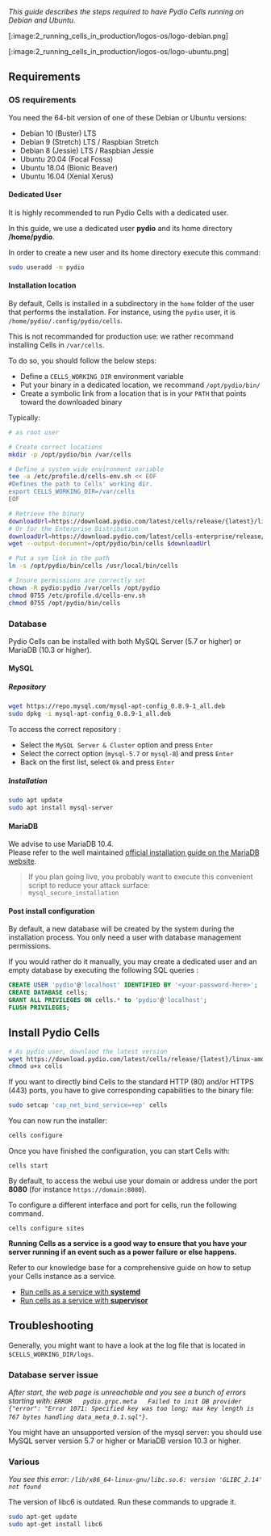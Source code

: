 
_This guide describes the steps required to have Pydio Cells running on Debian and Ubuntu_.

[:image:2_running_cells_in_production/logos-os/logo-debian.png]

[:image:2_running_cells_in_production/logos-os/logo-ubuntu.png]

## Requirements

### OS requirements

You need the 64-bit version of one of these Debian or Ubuntu versions:

- Debian 10 (Buster) LTS
- Debian 9 (Stretch) LTS / Raspbian Stretch
- Debian 8 (Jessie) LTS / Raspbian Jessie
- Ubuntu 20.04 (Focal Fossa)
- Ubuntu 18.04 (Bionic Beaver)
- Ubuntu 16.04 (Xenial Xerus)

#### Dedicated User

It is highly recommended to run Pydio Cells with a dedicated user.

In this guide, we use a dedicated user **pydio** and its home directory **/home/pydio**.

In order to create a new user and its home directory execute this command:

```sh
sudo useradd -m pydio
```

#### Installation location

By default, Cells is installed in a subdirectory in the `home` folder of the user that performs the installation. For instance, using the `pydio` user, it is `/home/pydio/.config/pydio/cells`.

This is not recommanded for production use: we rather recommand installing Cells in `/var/cells`.

To do so, you should follow the below steps:

- Define a `CELLS_WORKING_DIR` environment variable
- Put your binary in a dedicated location, we recommand `/opt/pydio/bin/`
- Create a symbolic link from a location that is in your `PATH` that points toward the downloaded binary

Typically:

```sh
# as root user

# Create correct locations
mkdir -p /opt/pydio/bin /var/cells

# Define a system wide environment variable
tee -a /etc/profile.d/cells-env.sh << EOF
#Defines the path to Cells' working dir.
export CELLS_WORKING_DIR=/var/cells
EOF

# Retrieve the binary
downloadUrl=https://download.pydio.com/latest/cells/release/{latest}/linux-amd64/cells
# Or for the Enterprise Distribution
downloadUrl=https://download.pydio.com/latest/cells-enterprise/release/{latest}/linux-amd64/cells-enterprise
wget --output-document=/opt/pydio/bin/cells $downloadUrl

# Put a sym link in the path
ln -s /opt/pydio/bin/cells /usr/local/bin/cells

# Insure permissions are correctly set
chown -R pydio:pydio /var/cells /opt/pydio
chmod 0755 /etc/profile.d/cells-env.sh
chmod 0755 /opt/pydio/bin/cells
```

### Database

Pydio Cells can be installed with both MySQL Server (5.7 or higher) or MariaDB (10.3 or higher).

#### MySQL

##### Repository

```bash
wget https://repo.mysql.com/mysql-apt-config_0.8.9-1_all.deb
sudo dpkg -i mysql-apt-config_0.8.9-1_all.deb
```

To access the correct repository :

- Select the `MySQL Server & Cluster` option and press `Enter`
- Select the correct option (`mysql-5.7` or `mysql-8`) and press `Enter`
- Back on the first list, select `Ok` and press `Enter`

##### Installation

```sh
sudo apt update
sudo apt install mysql-server
```

#### MariaDB

We advise to use MariaDB 10.4.  
Please refer to the well maintained [official installation guide on the MariaDB website](https://downloads.mariadb.org/mariadb/repositories/#distro=Debian&version=10.4).

> If you plan going live, you probably want to execute this convenient script to reduce your attack surface:  
> `mysql_secure_installation`

#### Post install configuration

By default, a new database will be created by the system during the installation process. You only need a user with database management permissions.

If you would rather do it manually, you may create a dedicated user and an empty database by executing the following SQL queries :

```SQL
CREATE USER 'pydio'@'localhost' IDENTIFIED BY '<your-password-here>';
CREATE DATABASE cells;
GRANT ALL PRIVILEGES ON cells.* to 'pydio'@'localhost';
FLUSH PRIVILEGES;
```
## Install Pydio Cells

```sh
# As pydio user, downlaod the latest version
wget https://download.pydio.com/latest/cells/release/{latest}/linux-amd64/cells
chmod u+x cells
```

If you want to directly bind Cells to the standard HTTP (80) and/or HTTPS (443) ports, you have to give corresponding capabilities to the binary file:

```sh
sudo setcap 'cap_net_bind_service=+ep' cells
```

You can now run the installer:

```sh
cells configure
```


Once you have finished the configuration, you can start Cells with:

```
cells start
```

By default, to access the webui use your domain or address under the port **8080** (for instance `https://domain:8080`).


To configure a different interface and port for cells, run the following command.

```
cells configure sites
```

**Running Cells as a service is a good way to ensure that you have your server running if an event such as a power failure or else happens.**

Refer to our knowledge base for a comprehensive guide on how to setup your Cells instance as a service.

- [Run cells as a service with **systemd**](/en/docs/kb/deployment/running-cells-service-systemd)
- [Run cells as a service with **supervisor**](/en/docs/kb/deployment/running-cells-service-supervisor)



## Troubleshooting

Generally, you might want to have a look at the log file that is located in `$CELLS_WORKING_DIR/logs`.

### Database server issue

_After start, the web page is unreachable and you see a bunch of errors starting with: `ERROR   pydio.grpc.meta   Failed to init DB provider   {"error": "Error 1071: Specified key was too long; max key length is 767 bytes handling data_meta_0.1.sql"}`_.

You might have an unsupported version of the mysql server: you should use MySQL server version 5.7 or higher or MariaDB version 10.3 or higher.

### Various

_You see this error: `/lib/x86_64-linux-gnu/libc.so.6: version 'GLIBC_2.14' not found`_

The version of libc6 is outdated. Run these commands to upgrade it.

```sh
sudo apt-get update
sudo apt-get install libc6
```
